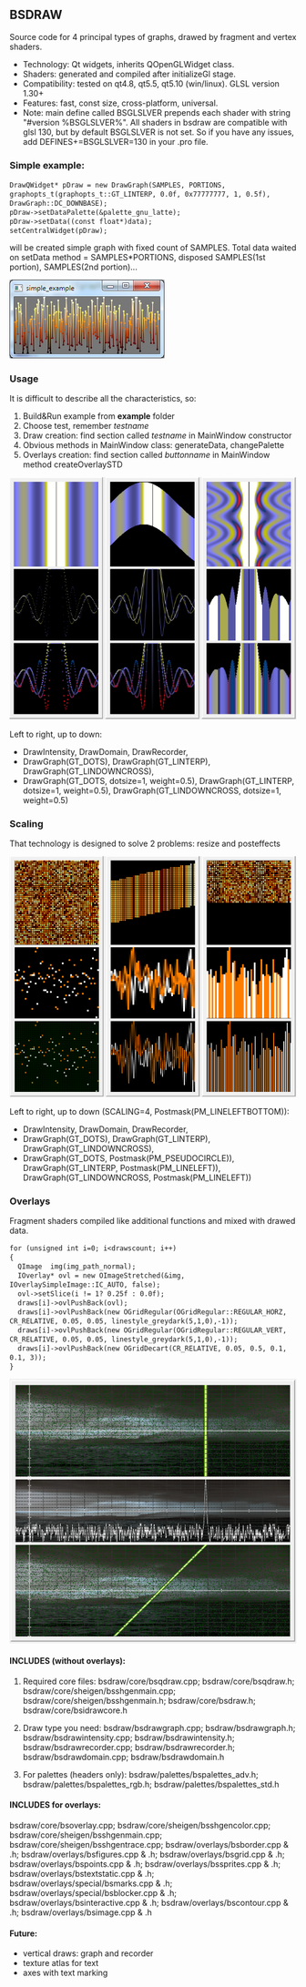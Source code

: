 ## BSDRAW
Source code for 4 principal types of graphs, drawed by fragment and vertex shaders.

* Technology: Qt widgets, inherits QOpenGLWidget class.
* Shaders: generated and compiled after initializeGl stage.
* Compatibility: tested on qt4.8, qt5.5, qt5.10 (win/linux). GLSL version 1.30+
* Features: fast, const size, cross-platform, universal.
* Note: main define called BSGLSLVER prepends each shader with string "#version %BSGLSLVER%". 
All shaders in bsdraw are compatible with glsl 130, but by default BSGLSLVER is not set. So
if you have any issues, add DEFINES+=BSGLSLVER=130 in your .pro file.

### Simple example:
```
DrawQWidget* pDraw = new DrawGraph(SAMPLES, PORTIONS, graphopts_t(graphopts_t::GT_LINTERP, 0.0f, 0x77777777, 1, 0.5f), DrawGraph::DC_DOWNBASE);
pDraw->setDataPalette(&palette_gnu_latte);
pDraw->setData((const float*)data);
setCentralWidget(pDraw);
```
will be created simple graph with fixed count of SAMPLES. Total data waited on setData method = SAMPLES*PORTIONS,
disposed SAMPLES(1st portion), SAMPLES(2nd portion)...

![simple](/demoimages/simple.png)

### Usage
It is difficult to describe all the characteristics, so:
1. Build&Run example from __example__ folder
2. Choose test, remember _testname_
3. Draw creation: find section called _testname_ in MainWindow constructor
4. Obvious methods in MainWindow class: generateData, changePalette
5. Overlays creation: find section called _buttonname_ in MainWindow method createOverlaySTD

![demo1](/demoimages/demo1.png)

Left to right, up to down: 
* DrawIntensity, DrawDomain, DrawRecorder, 
* DrawGraph(GT_DOTS), DrawGraph(GT_LINTERP), DrawGraph(GT_LINDOWNCROSS),
* DrawGraph(GT_DOTS, dotsize=1, weight=0.5), DrawGraph(GT_LINTERP, dotsize=1, weight=0.5), DrawGraph(GT_LINDOWNCROSS, dotsize=1, weight=0.5)

### Scaling
That technology is designed to solve 2 problems: resize and posteffects

![demo2](/demoimages/demo2.png)

Left to right, up to down (SCALING=4, Postmask(PM_LINELEFTBOTTOM)): 
* DrawIntensity, DrawDomain, DrawRecorder, 
* DrawGraph(GT_DOTS), DrawGraph(GT_LINTERP), DrawGraph(GT_LINDOWNCROSS),
* DrawGraph(GT_DOTS, Postmask(PM_PSEUDOCIRCLE)), DrawGraph(GT_LINTERP, Postmask(PM_LINELEFT)), DrawGraph(GT_LINDOWNCROSS, Postmask(PM_LINELEFT))

### Overlays
Fragment shaders compiled like additional functions and mixed with drawed data.
```
for (unsigned int i=0; i<drawscount; i++)
{
  QImage  img(img_path_normal);
  IOverlay* ovl = new OImageStretched(&img, IOverlaySimpleImage::IC_AUTO, false);
  ovl->setSlice(i != 1? 0.25f : 0.0f);
  draws[i]->ovlPushBack(ovl);
  draws[i]->ovlPushBack(new OGridRegular(OGridRegular::REGULAR_HORZ, CR_RELATIVE, 0.05, 0.05, linestyle_greydark(5,1,0),-1));
  draws[i]->ovlPushBack(new OGridRegular(OGridRegular::REGULAR_VERT, CR_RELATIVE, 0.05, 0.05, linestyle_greydark(5,1,0),-1));
  draws[i]->ovlPushBack(new OGridDecart(CR_RELATIVE, 0.05, 0.5, 0.1, 0.1, 3));
}
```

![overlays](/demoimages/overlays.png)

#### INCLUDES (without overlays):
1. Required core files:
bsdraw/core/bsqdraw.cpp;
bsdraw/core/bsqdraw.h;
bsdraw/core/sheigen/bsshgenmain.cpp;
bsdraw/core/sheigen/bsshgenmain.h;
bsdraw/core/bsdraw.h;
bsdraw/core/bsidrawcore.h

2. Draw type you need:
bsdraw/bsdrawgraph.cpp;
bsdraw/bsdrawgraph.h;
bsdraw/bsdrawintensity.cpp;
bsdraw/bsdrawintensity.h;
bsdraw/bsdrawrecorder.cpp;
bsdraw/bsdrawrecorder.h;
bsdraw/bsdrawdomain.cpp;
bsdraw/bsdrawdomain.h

3. For palettes (headers only):
bsdraw/palettes/bspalettes_adv.h;
bsdraw/palettes/bspalettes_rgb.h;
bsdraw/palettes/bspalettes_std.h

#### INCLUDES for overlays:
bsdraw/core/bsoverlay.cpp;
bsdraw/core/sheigen/bsshgencolor.cpp;
bsdraw/core/sheigen/bsshgenmain.cpp;
bsdraw/core/sheigen/bsshgentrace.cpp;
bsdraw/overlays/bsborder.cpp & .h;
bsdraw/overlays/bsfigures.cpp & .h;
bsdraw/overlays/bsgrid.cpp & .h;
bsdraw/overlays/bspoints.cpp & .h;
bsdraw/overlays/bssprites.cpp & .h;
bsdraw/overlays/bstextstatic.cpp & .h;
bsdraw/overlays/special/bsmarks.cpp & .h;
bsdraw/overlays/special/bsblocker.cpp & .h;
bsdraw/overlays/bsinteractive.cpp & .h;
bsdraw/overlays/bscontour.cpp & .h;
bsdraw/overlays/bsimage.cpp & .h
    
#### Future:
* vertical draws: graph and recorder
* texture atlas for text
* axes with text marking

